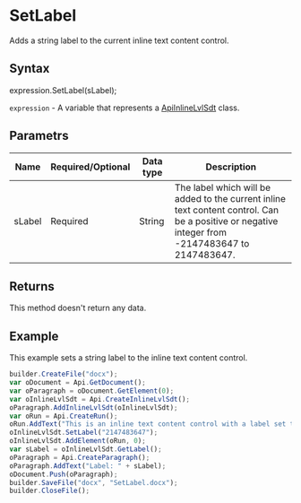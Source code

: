 # SetLabel

Adds a string label to the current inline text content control.

## Syntax

expression.SetLabel(sLabel);

`expression` - A variable that represents a [ApiInlineLvlSdt](../ApiInlineLvlSdt.md) class.

## Parametrs

| **Name** | **Required/Optional** | **Data type** | **Description** |
| ------------- | ------------- | ------------- | ------------- |
| sLabel | Required | String | The label which will be added to the current inline text content control. Can be a positive or negative integer from -2147483647 to 2147483647. |

## Returns

This method doesn't return any data.

## Example

This example sets a string label to the inline text content control.

```javascript
builder.CreateFile("docx");
var oDocument = Api.GetDocument();
var oParagraph = oDocument.GetElement(0);
var oInlineLvlSdt = Api.CreateInlineLvlSdt();
oParagraph.AddInlineLvlSdt(oInlineLvlSdt);
var oRun = Api.CreateRun();
oRun.AddText("This is an inline text content control with a label set to it.");
oInlineLvlSdt.SetLabel("2147483647");
oInlineLvlSdt.AddElement(oRun, 0);
var sLabel = oInlineLvlSdt.GetLabel();
oParagraph = Api.CreateParagraph();
oParagraph.AddText("Label: " + sLabel);
oDocument.Push(oParagraph);
builder.SaveFile("docx", "SetLabel.docx");
builder.CloseFile();
```